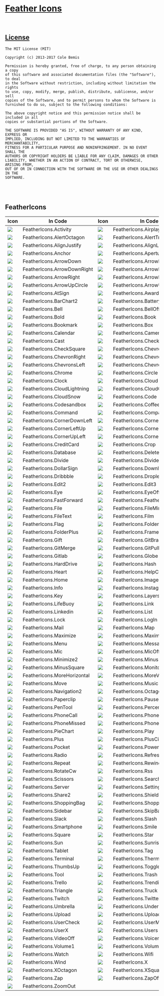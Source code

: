 # [Feather Icons](https://feathericons.com/)

<br />

## [License](https://github.com/feathericons/feather/blob/v4.28.0/LICENSE)

```
The MIT License (MIT)

Copyright (c) 2013-2017 Cole Bemis

Permission is hereby granted, free of charge, to any person obtaining a copy
of this software and associated documentation files (the "Software"), to deal
in the Software without restriction, including without limitation the rights
to use, copy, modify, merge, publish, distribute, sublicense, and/or sell
copies of the Software, and to permit persons to whom the Software is
furnished to do so, subject to the following conditions:

The above copyright notice and this permission notice shall be included in all
copies or substantial portions of the Software.

THE SOFTWARE IS PROVIDED "AS IS", WITHOUT WARRANTY OF ANY KIND, EXPRESS OR
IMPLIED, INCLUDING BUT NOT LIMITED TO THE WARRANTIES OF MERCHANTABILITY,
FITNESS FOR A PARTICULAR PURPOSE AND NONINFRINGEMENT. IN NO EVENT SHALL THE
AUTHORS OR COPYRIGHT HOLDERS BE LIABLE FOR ANY CLAIM, DAMAGES OR OTHER
LIABILITY, WHETHER IN AN ACTION OF CONTRACT, TORT OR OTHERWISE, ARISING FROM,
OUT OF OR IN CONNECTION WITH THE SOFTWARE OR THE USE OR OTHER DEALINGS IN THE
SOFTWARE.
```

<br /><br />


## FeatherIcons

| Icon | In Code | Icon | In Code | Icon | In Code |
| --- | --- | --- | --- | --- | --- |
| ![](https://raw.githubusercontent.com/feathericons/feather/v4.28.0/icons/activity.svg) | FeatherIcons.Activity | ![](https://raw.githubusercontent.com/feathericons/feather/v4.28.0/icons/airplay.svg) | FeatherIcons.Airplay | ![](https://raw.githubusercontent.com/feathericons/feather/v4.28.0/icons/alert-circle.svg) | FeatherIcons.AlertCircle |
| ![](https://raw.githubusercontent.com/feathericons/feather/v4.28.0/icons/alert-octagon.svg) | FeatherIcons.AlertOctagon | ![](https://raw.githubusercontent.com/feathericons/feather/v4.28.0/icons/alert-triangle.svg) | FeatherIcons.AlertTriangle | ![](https://raw.githubusercontent.com/feathericons/feather/v4.28.0/icons/align-center.svg) | FeatherIcons.AlignCenter |
| ![](https://raw.githubusercontent.com/feathericons/feather/v4.28.0/icons/align-justify.svg) | FeatherIcons.AlignJustify | ![](https://raw.githubusercontent.com/feathericons/feather/v4.28.0/icons/align-left.svg) | FeatherIcons.AlignLeft | ![](https://raw.githubusercontent.com/feathericons/feather/v4.28.0/icons/align-right.svg) | FeatherIcons.AlignRight |
| ![](https://raw.githubusercontent.com/feathericons/feather/v4.28.0/icons/anchor.svg) | FeatherIcons.Anchor | ![](https://raw.githubusercontent.com/feathericons/feather/v4.28.0/icons/aperture.svg) | FeatherIcons.Aperture | ![](https://raw.githubusercontent.com/feathericons/feather/v4.28.0/icons/archive.svg) | FeatherIcons.Archive |
| ![](https://raw.githubusercontent.com/feathericons/feather/v4.28.0/icons/arrow-down.svg) | FeatherIcons.ArrowDown | ![](https://raw.githubusercontent.com/feathericons/feather/v4.28.0/icons/arrow-down-circle.svg) | FeatherIcons.ArrowDownCircle | ![](https://raw.githubusercontent.com/feathericons/feather/v4.28.0/icons/arrow-down-left.svg) | FeatherIcons.ArrowDownLeft |
| ![](https://raw.githubusercontent.com/feathericons/feather/v4.28.0/icons/arrow-down-right.svg) | FeatherIcons.ArrowDownRight | ![](https://raw.githubusercontent.com/feathericons/feather/v4.28.0/icons/arrow-left.svg) | FeatherIcons.ArrowLeft | ![](https://raw.githubusercontent.com/feathericons/feather/v4.28.0/icons/arrow-left-circle.svg) | FeatherIcons.ArrowLeftCircle |
| ![](https://raw.githubusercontent.com/feathericons/feather/v4.28.0/icons/arrow-right.svg) | FeatherIcons.ArrowRight | ![](https://raw.githubusercontent.com/feathericons/feather/v4.28.0/icons/arrow-right-circle.svg) | FeatherIcons.ArrowRightCircle | ![](https://raw.githubusercontent.com/feathericons/feather/v4.28.0/icons/arrow-up.svg) | FeatherIcons.ArrowUp |
| ![](https://raw.githubusercontent.com/feathericons/feather/v4.28.0/icons/arrow-up-circle.svg) | FeatherIcons.ArrowUpCircle | ![](https://raw.githubusercontent.com/feathericons/feather/v4.28.0/icons/arrow-up-left.svg) | FeatherIcons.ArrowUpLeft | ![](https://raw.githubusercontent.com/feathericons/feather/v4.28.0/icons/arrow-up-right.svg) | FeatherIcons.ArrowUpRight |
| ![](https://raw.githubusercontent.com/feathericons/feather/v4.28.0/icons/at-sign.svg) | FeatherIcons.AtSign | ![](https://raw.githubusercontent.com/feathericons/feather/v4.28.0/icons/award.svg) | FeatherIcons.Award | ![](https://raw.githubusercontent.com/feathericons/feather/v4.28.0/icons/bar-chart.svg) | FeatherIcons.BarChart |
| ![](https://raw.githubusercontent.com/feathericons/feather/v4.28.0/icons/bar-chart-2.svg) | FeatherIcons.BarChart2 | ![](https://raw.githubusercontent.com/feathericons/feather/v4.28.0/icons/battery.svg) | FeatherIcons.Battery | ![](https://raw.githubusercontent.com/feathericons/feather/v4.28.0/icons/battery-charging.svg) | FeatherIcons.BatteryCharging |
| ![](https://raw.githubusercontent.com/feathericons/feather/v4.28.0/icons/bell.svg) | FeatherIcons.Bell | ![](https://raw.githubusercontent.com/feathericons/feather/v4.28.0/icons/bell-off.svg) | FeatherIcons.BellOff | ![](https://raw.githubusercontent.com/feathericons/feather/v4.28.0/icons/bluetooth.svg) | FeatherIcons.Bluetooth |
| ![](https://raw.githubusercontent.com/feathericons/feather/v4.28.0/icons/bold.svg) | FeatherIcons.Bold | ![](https://raw.githubusercontent.com/feathericons/feather/v4.28.0/icons/book.svg) | FeatherIcons.Book | ![](https://raw.githubusercontent.com/feathericons/feather/v4.28.0/icons/book-open.svg) | FeatherIcons.BookOpen |
| ![](https://raw.githubusercontent.com/feathericons/feather/v4.28.0/icons/bookmark.svg) | FeatherIcons.Bookmark | ![](https://raw.githubusercontent.com/feathericons/feather/v4.28.0/icons/box.svg) | FeatherIcons.Box | ![](https://raw.githubusercontent.com/feathericons/feather/v4.28.0/icons/briefcase.svg) | FeatherIcons.Briefcase |
| ![](https://raw.githubusercontent.com/feathericons/feather/v4.28.0/icons/calendar.svg) | FeatherIcons.Calendar | ![](https://raw.githubusercontent.com/feathericons/feather/v4.28.0/icons/camera.svg) | FeatherIcons.Camera | ![](https://raw.githubusercontent.com/feathericons/feather/v4.28.0/icons/camera-off.svg) | FeatherIcons.CameraOff |
| ![](https://raw.githubusercontent.com/feathericons/feather/v4.28.0/icons/cast.svg) | FeatherIcons.Cast | ![](https://raw.githubusercontent.com/feathericons/feather/v4.28.0/icons/check.svg) | FeatherIcons.Check | ![](https://raw.githubusercontent.com/feathericons/feather/v4.28.0/icons/check-circle.svg) | FeatherIcons.CheckCircle |
| ![](https://raw.githubusercontent.com/feathericons/feather/v4.28.0/icons/check-square.svg) | FeatherIcons.CheckSquare | ![](https://raw.githubusercontent.com/feathericons/feather/v4.28.0/icons/chevron-down.svg) | FeatherIcons.ChevronDown | ![](https://raw.githubusercontent.com/feathericons/feather/v4.28.0/icons/chevron-left.svg) | FeatherIcons.ChevronLeft |
| ![](https://raw.githubusercontent.com/feathericons/feather/v4.28.0/icons/chevron-right.svg) | FeatherIcons.ChevronRight | ![](https://raw.githubusercontent.com/feathericons/feather/v4.28.0/icons/chevron-up.svg) | FeatherIcons.ChevronUp | ![](https://raw.githubusercontent.com/feathericons/feather/v4.28.0/icons/chevrons-down.svg) | FeatherIcons.ChevronsDown |
| ![](https://raw.githubusercontent.com/feathericons/feather/v4.28.0/icons/chevrons-left.svg) | FeatherIcons.ChevronsLeft | ![](https://raw.githubusercontent.com/feathericons/feather/v4.28.0/icons/chevrons-right.svg) | FeatherIcons.ChevronsRight | ![](https://raw.githubusercontent.com/feathericons/feather/v4.28.0/icons/chevrons-up.svg) | FeatherIcons.ChevronsUp |
| ![](https://raw.githubusercontent.com/feathericons/feather/v4.28.0/icons/chrome.svg) | FeatherIcons.Chrome | ![](https://raw.githubusercontent.com/feathericons/feather/v4.28.0/icons/circle.svg) | FeatherIcons.Circle | ![](https://raw.githubusercontent.com/feathericons/feather/v4.28.0/icons/clipboard.svg) | FeatherIcons.Clipboard |
| ![](https://raw.githubusercontent.com/feathericons/feather/v4.28.0/icons/clock.svg) | FeatherIcons.Clock | ![](https://raw.githubusercontent.com/feathericons/feather/v4.28.0/icons/cloud.svg) | FeatherIcons.Cloud | ![](https://raw.githubusercontent.com/feathericons/feather/v4.28.0/icons/cloud-drizzle.svg) | FeatherIcons.CloudDrizzle |
| ![](https://raw.githubusercontent.com/feathericons/feather/v4.28.0/icons/cloud-lightning.svg) | FeatherIcons.CloudLightning | ![](https://raw.githubusercontent.com/feathericons/feather/v4.28.0/icons/cloud-off.svg) | FeatherIcons.CloudOff | ![](https://raw.githubusercontent.com/feathericons/feather/v4.28.0/icons/cloud-rain.svg) | FeatherIcons.CloudRain |
| ![](https://raw.githubusercontent.com/feathericons/feather/v4.28.0/icons/cloud-snow.svg) | FeatherIcons.CloudSnow | ![](https://raw.githubusercontent.com/feathericons/feather/v4.28.0/icons/code.svg) | FeatherIcons.Code | ![](https://raw.githubusercontent.com/feathericons/feather/v4.28.0/icons/codepen.svg) | FeatherIcons.Codepen |
| ![](https://raw.githubusercontent.com/feathericons/feather/v4.28.0/icons/codesandbox.svg) | FeatherIcons.Codesandbox | ![](https://raw.githubusercontent.com/feathericons/feather/v4.28.0/icons/coffee.svg) | FeatherIcons.Coffee | ![](https://raw.githubusercontent.com/feathericons/feather/v4.28.0/icons/columns.svg) | FeatherIcons.Columns |
| ![](https://raw.githubusercontent.com/feathericons/feather/v4.28.0/icons/command.svg) | FeatherIcons.Command | ![](https://raw.githubusercontent.com/feathericons/feather/v4.28.0/icons/compass.svg) | FeatherIcons.Compass | ![](https://raw.githubusercontent.com/feathericons/feather/v4.28.0/icons/copy.svg) | FeatherIcons.Copy |
| ![](https://raw.githubusercontent.com/feathericons/feather/v4.28.0/icons/corner-down-left.svg) | FeatherIcons.CornerDownLeft | ![](https://raw.githubusercontent.com/feathericons/feather/v4.28.0/icons/corner-down-right.svg) | FeatherIcons.CornerDownRight | ![](https://raw.githubusercontent.com/feathericons/feather/v4.28.0/icons/corner-left-down.svg) | FeatherIcons.CornerLeftDown |
| ![](https://raw.githubusercontent.com/feathericons/feather/v4.28.0/icons/corner-left-up.svg) | FeatherIcons.CornerLeftUp | ![](https://raw.githubusercontent.com/feathericons/feather/v4.28.0/icons/corner-right-down.svg) | FeatherIcons.CornerRightDown | ![](https://raw.githubusercontent.com/feathericons/feather/v4.28.0/icons/corner-right-up.svg) | FeatherIcons.CornerRightUp |
| ![](https://raw.githubusercontent.com/feathericons/feather/v4.28.0/icons/corner-up-left.svg) | FeatherIcons.CornerUpLeft | ![](https://raw.githubusercontent.com/feathericons/feather/v4.28.0/icons/corner-up-right.svg) | FeatherIcons.CornerUpRight | ![](https://raw.githubusercontent.com/feathericons/feather/v4.28.0/icons/cpu.svg) | FeatherIcons.Cpu |
| ![](https://raw.githubusercontent.com/feathericons/feather/v4.28.0/icons/credit-card.svg) | FeatherIcons.CreditCard | ![](https://raw.githubusercontent.com/feathericons/feather/v4.28.0/icons/crop.svg) | FeatherIcons.Crop | ![](https://raw.githubusercontent.com/feathericons/feather/v4.28.0/icons/crosshair.svg) | FeatherIcons.Crosshair |
| ![](https://raw.githubusercontent.com/feathericons/feather/v4.28.0/icons/database.svg) | FeatherIcons.Database | ![](https://raw.githubusercontent.com/feathericons/feather/v4.28.0/icons/delete.svg) | FeatherIcons.Delete | ![](https://raw.githubusercontent.com/feathericons/feather/v4.28.0/icons/disc.svg) | FeatherIcons.Disc |
| ![](https://raw.githubusercontent.com/feathericons/feather/v4.28.0/icons/divide.svg) | FeatherIcons.Divide | ![](https://raw.githubusercontent.com/feathericons/feather/v4.28.0/icons/divide-circle.svg) | FeatherIcons.DivideCircle | ![](https://raw.githubusercontent.com/feathericons/feather/v4.28.0/icons/divide-square.svg) | FeatherIcons.DivideSquare |
| ![](https://raw.githubusercontent.com/feathericons/feather/v4.28.0/icons/dollar-sign.svg) | FeatherIcons.DollarSign | ![](https://raw.githubusercontent.com/feathericons/feather/v4.28.0/icons/download.svg) | FeatherIcons.Download | ![](https://raw.githubusercontent.com/feathericons/feather/v4.28.0/icons/download-cloud.svg) | FeatherIcons.DownloadCloud |
| ![](https://raw.githubusercontent.com/feathericons/feather/v4.28.0/icons/dribbble.svg) | FeatherIcons.Dribbble | ![](https://raw.githubusercontent.com/feathericons/feather/v4.28.0/icons/droplet.svg) | FeatherIcons.Droplet | ![](https://raw.githubusercontent.com/feathericons/feather/v4.28.0/icons/edit.svg) | FeatherIcons.Edit |
| ![](https://raw.githubusercontent.com/feathericons/feather/v4.28.0/icons/edit-2.svg) | FeatherIcons.Edit2 | ![](https://raw.githubusercontent.com/feathericons/feather/v4.28.0/icons/edit-3.svg) | FeatherIcons.Edit3 | ![](https://raw.githubusercontent.com/feathericons/feather/v4.28.0/icons/external-link.svg) | FeatherIcons.ExternalLink |
| ![](https://raw.githubusercontent.com/feathericons/feather/v4.28.0/icons/eye.svg) | FeatherIcons.Eye | ![](https://raw.githubusercontent.com/feathericons/feather/v4.28.0/icons/eye-off.svg) | FeatherIcons.EyeOff | ![](https://raw.githubusercontent.com/feathericons/feather/v4.28.0/icons/facebook.svg) | FeatherIcons.Facebook |
| ![](https://raw.githubusercontent.com/feathericons/feather/v4.28.0/icons/fast-forward.svg) | FeatherIcons.FastForward | ![](https://raw.githubusercontent.com/feathericons/feather/v4.28.0/icons/feather.svg) | FeatherIcons.Feather | ![](https://raw.githubusercontent.com/feathericons/feather/v4.28.0/icons/figma.svg) | FeatherIcons.Figma |
| ![](https://raw.githubusercontent.com/feathericons/feather/v4.28.0/icons/file.svg) | FeatherIcons.File | ![](https://raw.githubusercontent.com/feathericons/feather/v4.28.0/icons/file-minus.svg) | FeatherIcons.FileMinus | ![](https://raw.githubusercontent.com/feathericons/feather/v4.28.0/icons/file-plus.svg) | FeatherIcons.FilePlus |
| ![](https://raw.githubusercontent.com/feathericons/feather/v4.28.0/icons/file-text.svg) | FeatherIcons.FileText | ![](https://raw.githubusercontent.com/feathericons/feather/v4.28.0/icons/film.svg) | FeatherIcons.Film | ![](https://raw.githubusercontent.com/feathericons/feather/v4.28.0/icons/filter.svg) | FeatherIcons.Filter |
| ![](https://raw.githubusercontent.com/feathericons/feather/v4.28.0/icons/flag.svg) | FeatherIcons.Flag | ![](https://raw.githubusercontent.com/feathericons/feather/v4.28.0/icons/folder.svg) | FeatherIcons.Folder | ![](https://raw.githubusercontent.com/feathericons/feather/v4.28.0/icons/folder-minus.svg) | FeatherIcons.FolderMinus |
| ![](https://raw.githubusercontent.com/feathericons/feather/v4.28.0/icons/folder-plus.svg) | FeatherIcons.FolderPlus | ![](https://raw.githubusercontent.com/feathericons/feather/v4.28.0/icons/framer.svg) | FeatherIcons.Framer | ![](https://raw.githubusercontent.com/feathericons/feather/v4.28.0/icons/frown.svg) | FeatherIcons.Frown |
| ![](https://raw.githubusercontent.com/feathericons/feather/v4.28.0/icons/gift.svg) | FeatherIcons.Gift | ![](https://raw.githubusercontent.com/feathericons/feather/v4.28.0/icons/git-branch.svg) | FeatherIcons.GitBranch | ![](https://raw.githubusercontent.com/feathericons/feather/v4.28.0/icons/git-commit.svg) | FeatherIcons.GitCommit |
| ![](https://raw.githubusercontent.com/feathericons/feather/v4.28.0/icons/git-merge.svg) | FeatherIcons.GitMerge | ![](https://raw.githubusercontent.com/feathericons/feather/v4.28.0/icons/git-pull-request.svg) | FeatherIcons.GitPullRequest | ![](https://raw.githubusercontent.com/feathericons/feather/v4.28.0/icons/github.svg) | FeatherIcons.Github |
| ![](https://raw.githubusercontent.com/feathericons/feather/v4.28.0/icons/gitlab.svg) | FeatherIcons.Gitlab | ![](https://raw.githubusercontent.com/feathericons/feather/v4.28.0/icons/globe.svg) | FeatherIcons.Globe | ![](https://raw.githubusercontent.com/feathericons/feather/v4.28.0/icons/grid.svg) | FeatherIcons.Grid |
| ![](https://raw.githubusercontent.com/feathericons/feather/v4.28.0/icons/hard-drive.svg) | FeatherIcons.HardDrive | ![](https://raw.githubusercontent.com/feathericons/feather/v4.28.0/icons/hash.svg) | FeatherIcons.Hash | ![](https://raw.githubusercontent.com/feathericons/feather/v4.28.0/icons/headphones.svg) | FeatherIcons.Headphones |
| ![](https://raw.githubusercontent.com/feathericons/feather/v4.28.0/icons/heart.svg) | FeatherIcons.Heart | ![](https://raw.githubusercontent.com/feathericons/feather/v4.28.0/icons/help-circle.svg) | FeatherIcons.HelpCircle | ![](https://raw.githubusercontent.com/feathericons/feather/v4.28.0/icons/hexagon.svg) | FeatherIcons.Hexagon |
| ![](https://raw.githubusercontent.com/feathericons/feather/v4.28.0/icons/home.svg) | FeatherIcons.Home | ![](https://raw.githubusercontent.com/feathericons/feather/v4.28.0/icons/image.svg) | FeatherIcons.Image | ![](https://raw.githubusercontent.com/feathericons/feather/v4.28.0/icons/inbox.svg) | FeatherIcons.Inbox |
| ![](https://raw.githubusercontent.com/feathericons/feather/v4.28.0/icons/info.svg) | FeatherIcons.Info | ![](https://raw.githubusercontent.com/feathericons/feather/v4.28.0/icons/instagram.svg) | FeatherIcons.Instagram | ![](https://raw.githubusercontent.com/feathericons/feather/v4.28.0/icons/italic.svg) | FeatherIcons.Italic |
| ![](https://raw.githubusercontent.com/feathericons/feather/v4.28.0/icons/key.svg) | FeatherIcons.Key | ![](https://raw.githubusercontent.com/feathericons/feather/v4.28.0/icons/layers.svg) | FeatherIcons.Layers | ![](https://raw.githubusercontent.com/feathericons/feather/v4.28.0/icons/layout.svg) | FeatherIcons.Layout |
| ![](https://raw.githubusercontent.com/feathericons/feather/v4.28.0/icons/life-buoy.svg) | FeatherIcons.LifeBuoy | ![](https://raw.githubusercontent.com/feathericons/feather/v4.28.0/icons/link.svg) | FeatherIcons.Link | ![](https://raw.githubusercontent.com/feathericons/feather/v4.28.0/icons/link-2.svg) | FeatherIcons.Link2 |
| ![](https://raw.githubusercontent.com/feathericons/feather/v4.28.0/icons/linkedin.svg) | FeatherIcons.Linkedin | ![](https://raw.githubusercontent.com/feathericons/feather/v4.28.0/icons/list.svg) | FeatherIcons.List | ![](https://raw.githubusercontent.com/feathericons/feather/v4.28.0/icons/loader.svg) | FeatherIcons.Loader |
| ![](https://raw.githubusercontent.com/feathericons/feather/v4.28.0/icons/lock.svg) | FeatherIcons.Lock | ![](https://raw.githubusercontent.com/feathericons/feather/v4.28.0/icons/log-in.svg) | FeatherIcons.LogIn | ![](https://raw.githubusercontent.com/feathericons/feather/v4.28.0/icons/log-out.svg) | FeatherIcons.LogOut |
| ![](https://raw.githubusercontent.com/feathericons/feather/v4.28.0/icons/mail.svg) | FeatherIcons.Mail | ![](https://raw.githubusercontent.com/feathericons/feather/v4.28.0/icons/map.svg) | FeatherIcons.Map | ![](https://raw.githubusercontent.com/feathericons/feather/v4.28.0/icons/map-pin.svg) | FeatherIcons.MapPin |
| ![](https://raw.githubusercontent.com/feathericons/feather/v4.28.0/icons/maximize.svg) | FeatherIcons.Maximize | ![](https://raw.githubusercontent.com/feathericons/feather/v4.28.0/icons/maximize-2.svg) | FeatherIcons.Maximize2 | ![](https://raw.githubusercontent.com/feathericons/feather/v4.28.0/icons/meh.svg) | FeatherIcons.Meh |
| ![](https://raw.githubusercontent.com/feathericons/feather/v4.28.0/icons/menu.svg) | FeatherIcons.Menu | ![](https://raw.githubusercontent.com/feathericons/feather/v4.28.0/icons/message-circle.svg) | FeatherIcons.MessageCircle | ![](https://raw.githubusercontent.com/feathericons/feather/v4.28.0/icons/message-square.svg) | FeatherIcons.MessageSquare |
| ![](https://raw.githubusercontent.com/feathericons/feather/v4.28.0/icons/mic.svg) | FeatherIcons.Mic | ![](https://raw.githubusercontent.com/feathericons/feather/v4.28.0/icons/mic-off.svg) | FeatherIcons.MicOff | ![](https://raw.githubusercontent.com/feathericons/feather/v4.28.0/icons/minimize.svg) | FeatherIcons.Minimize |
| ![](https://raw.githubusercontent.com/feathericons/feather/v4.28.0/icons/minimize-2.svg) | FeatherIcons.Minimize2 | ![](https://raw.githubusercontent.com/feathericons/feather/v4.28.0/icons/minus.svg) | FeatherIcons.Minus | ![](https://raw.githubusercontent.com/feathericons/feather/v4.28.0/icons/minus-circle.svg) | FeatherIcons.MinusCircle |
| ![](https://raw.githubusercontent.com/feathericons/feather/v4.28.0/icons/minus-square.svg) | FeatherIcons.MinusSquare | ![](https://raw.githubusercontent.com/feathericons/feather/v4.28.0/icons/monitor.svg) | FeatherIcons.Monitor | ![](https://raw.githubusercontent.com/feathericons/feather/v4.28.0/icons/moon.svg) | FeatherIcons.Moon |
| ![](https://raw.githubusercontent.com/feathericons/feather/v4.28.0/icons/more-horizontal.svg) | FeatherIcons.MoreHorizontal | ![](https://raw.githubusercontent.com/feathericons/feather/v4.28.0/icons/more-vertical.svg) | FeatherIcons.MoreVertical | ![](https://raw.githubusercontent.com/feathericons/feather/v4.28.0/icons/mouse-pointer.svg) | FeatherIcons.MousePointer |
| ![](https://raw.githubusercontent.com/feathericons/feather/v4.28.0/icons/move.svg) | FeatherIcons.Move | ![](https://raw.githubusercontent.com/feathericons/feather/v4.28.0/icons/music.svg) | FeatherIcons.Music | ![](https://raw.githubusercontent.com/feathericons/feather/v4.28.0/icons/navigation.svg) | FeatherIcons.Navigation |
| ![](https://raw.githubusercontent.com/feathericons/feather/v4.28.0/icons/navigation-2.svg) | FeatherIcons.Navigation2 | ![](https://raw.githubusercontent.com/feathericons/feather/v4.28.0/icons/octagon.svg) | FeatherIcons.Octagon | ![](https://raw.githubusercontent.com/feathericons/feather/v4.28.0/icons/package.svg) | FeatherIcons.Package |
| ![](https://raw.githubusercontent.com/feathericons/feather/v4.28.0/icons/paperclip.svg) | FeatherIcons.Paperclip | ![](https://raw.githubusercontent.com/feathericons/feather/v4.28.0/icons/pause.svg) | FeatherIcons.Pause | ![](https://raw.githubusercontent.com/feathericons/feather/v4.28.0/icons/pause-circle.svg) | FeatherIcons.PauseCircle |
| ![](https://raw.githubusercontent.com/feathericons/feather/v4.28.0/icons/pen-tool.svg) | FeatherIcons.PenTool | ![](https://raw.githubusercontent.com/feathericons/feather/v4.28.0/icons/percent.svg) | FeatherIcons.Percent | ![](https://raw.githubusercontent.com/feathericons/feather/v4.28.0/icons/phone.svg) | FeatherIcons.Phone |
| ![](https://raw.githubusercontent.com/feathericons/feather/v4.28.0/icons/phone-call.svg) | FeatherIcons.PhoneCall | ![](https://raw.githubusercontent.com/feathericons/feather/v4.28.0/icons/phone-forwarded.svg) | FeatherIcons.PhoneForwarded | ![](https://raw.githubusercontent.com/feathericons/feather/v4.28.0/icons/phone-incoming.svg) | FeatherIcons.PhoneIncoming |
| ![](https://raw.githubusercontent.com/feathericons/feather/v4.28.0/icons/phone-missed.svg) | FeatherIcons.PhoneMissed | ![](https://raw.githubusercontent.com/feathericons/feather/v4.28.0/icons/phone-off.svg) | FeatherIcons.PhoneOff | ![](https://raw.githubusercontent.com/feathericons/feather/v4.28.0/icons/phone-outgoing.svg) | FeatherIcons.PhoneOutgoing |
| ![](https://raw.githubusercontent.com/feathericons/feather/v4.28.0/icons/pie-chart.svg) | FeatherIcons.PieChart | ![](https://raw.githubusercontent.com/feathericons/feather/v4.28.0/icons/play.svg) | FeatherIcons.Play | ![](https://raw.githubusercontent.com/feathericons/feather/v4.28.0/icons/play-circle.svg) | FeatherIcons.PlayCircle |
| ![](https://raw.githubusercontent.com/feathericons/feather/v4.28.0/icons/plus.svg) | FeatherIcons.Plus | ![](https://raw.githubusercontent.com/feathericons/feather/v4.28.0/icons/plus-circle.svg) | FeatherIcons.PlusCircle | ![](https://raw.githubusercontent.com/feathericons/feather/v4.28.0/icons/plus-square.svg) | FeatherIcons.PlusSquare |
| ![](https://raw.githubusercontent.com/feathericons/feather/v4.28.0/icons/pocket.svg) | FeatherIcons.Pocket | ![](https://raw.githubusercontent.com/feathericons/feather/v4.28.0/icons/power.svg) | FeatherIcons.Power | ![](https://raw.githubusercontent.com/feathericons/feather/v4.28.0/icons/printer.svg) | FeatherIcons.Printer |
| ![](https://raw.githubusercontent.com/feathericons/feather/v4.28.0/icons/radio.svg) | FeatherIcons.Radio | ![](https://raw.githubusercontent.com/feathericons/feather/v4.28.0/icons/refresh-ccw.svg) | FeatherIcons.RefreshCcw | ![](https://raw.githubusercontent.com/feathericons/feather/v4.28.0/icons/refresh-cw.svg) | FeatherIcons.RefreshCw |
| ![](https://raw.githubusercontent.com/feathericons/feather/v4.28.0/icons/repeat.svg) | FeatherIcons.Repeat | ![](https://raw.githubusercontent.com/feathericons/feather/v4.28.0/icons/rewind.svg) | FeatherIcons.Rewind | ![](https://raw.githubusercontent.com/feathericons/feather/v4.28.0/icons/rotate-ccw.svg) | FeatherIcons.RotateCcw |
| ![](https://raw.githubusercontent.com/feathericons/feather/v4.28.0/icons/rotate-cw.svg) | FeatherIcons.RotateCw | ![](https://raw.githubusercontent.com/feathericons/feather/v4.28.0/icons/rss.svg) | FeatherIcons.Rss | ![](https://raw.githubusercontent.com/feathericons/feather/v4.28.0/icons/save.svg) | FeatherIcons.Save |
| ![](https://raw.githubusercontent.com/feathericons/feather/v4.28.0/icons/scissors.svg) | FeatherIcons.Scissors | ![](https://raw.githubusercontent.com/feathericons/feather/v4.28.0/icons/search.svg) | FeatherIcons.Search | ![](https://raw.githubusercontent.com/feathericons/feather/v4.28.0/icons/send.svg) | FeatherIcons.Send |
| ![](https://raw.githubusercontent.com/feathericons/feather/v4.28.0/icons/server.svg) | FeatherIcons.Server | ![](https://raw.githubusercontent.com/feathericons/feather/v4.28.0/icons/settings.svg) | FeatherIcons.Settings | ![](https://raw.githubusercontent.com/feathericons/feather/v4.28.0/icons/share.svg) | FeatherIcons.Share |
| ![](https://raw.githubusercontent.com/feathericons/feather/v4.28.0/icons/share-2.svg) | FeatherIcons.Share2 | ![](https://raw.githubusercontent.com/feathericons/feather/v4.28.0/icons/shield.svg) | FeatherIcons.Shield | ![](https://raw.githubusercontent.com/feathericons/feather/v4.28.0/icons/shield-off.svg) | FeatherIcons.ShieldOff |
| ![](https://raw.githubusercontent.com/feathericons/feather/v4.28.0/icons/shopping-bag.svg) | FeatherIcons.ShoppingBag | ![](https://raw.githubusercontent.com/feathericons/feather/v4.28.0/icons/shopping-cart.svg) | FeatherIcons.ShoppingCart | ![](https://raw.githubusercontent.com/feathericons/feather/v4.28.0/icons/shuffle.svg) | FeatherIcons.Shuffle |
| ![](https://raw.githubusercontent.com/feathericons/feather/v4.28.0/icons/sidebar.svg) | FeatherIcons.Sidebar | ![](https://raw.githubusercontent.com/feathericons/feather/v4.28.0/icons/skip-back.svg) | FeatherIcons.SkipBack | ![](https://raw.githubusercontent.com/feathericons/feather/v4.28.0/icons/skip-forward.svg) | FeatherIcons.SkipForward |
| ![](https://raw.githubusercontent.com/feathericons/feather/v4.28.0/icons/slack.svg) | FeatherIcons.Slack | ![](https://raw.githubusercontent.com/feathericons/feather/v4.28.0/icons/slash.svg) | FeatherIcons.Slash | ![](https://raw.githubusercontent.com/feathericons/feather/v4.28.0/icons/sliders.svg) | FeatherIcons.Sliders |
| ![](https://raw.githubusercontent.com/feathericons/feather/v4.28.0/icons/smartphone.svg) | FeatherIcons.Smartphone | ![](https://raw.githubusercontent.com/feathericons/feather/v4.28.0/icons/smile.svg) | FeatherIcons.Smile | ![](https://raw.githubusercontent.com/feathericons/feather/v4.28.0/icons/speaker.svg) | FeatherIcons.Speaker |
| ![](https://raw.githubusercontent.com/feathericons/feather/v4.28.0/icons/square.svg) | FeatherIcons.Square | ![](https://raw.githubusercontent.com/feathericons/feather/v4.28.0/icons/star.svg) | FeatherIcons.Star | ![](https://raw.githubusercontent.com/feathericons/feather/v4.28.0/icons/stop-circle.svg) | FeatherIcons.StopCircle |
| ![](https://raw.githubusercontent.com/feathericons/feather/v4.28.0/icons/sun.svg) | FeatherIcons.Sun | ![](https://raw.githubusercontent.com/feathericons/feather/v4.28.0/icons/sunrise.svg) | FeatherIcons.Sunrise | ![](https://raw.githubusercontent.com/feathericons/feather/v4.28.0/icons/sunset.svg) | FeatherIcons.Sunset |
| ![](https://raw.githubusercontent.com/feathericons/feather/v4.28.0/icons/tablet.svg) | FeatherIcons.Tablet | ![](https://raw.githubusercontent.com/feathericons/feather/v4.28.0/icons/tag.svg) | FeatherIcons.Tag | ![](https://raw.githubusercontent.com/feathericons/feather/v4.28.0/icons/target.svg) | FeatherIcons.Target |
| ![](https://raw.githubusercontent.com/feathericons/feather/v4.28.0/icons/terminal.svg) | FeatherIcons.Terminal | ![](https://raw.githubusercontent.com/feathericons/feather/v4.28.0/icons/thermometer.svg) | FeatherIcons.Thermometer | ![](https://raw.githubusercontent.com/feathericons/feather/v4.28.0/icons/thumbs-down.svg) | FeatherIcons.ThumbsDown |
| ![](https://raw.githubusercontent.com/feathericons/feather/v4.28.0/icons/thumbs-up.svg) | FeatherIcons.ThumbsUp | ![](https://raw.githubusercontent.com/feathericons/feather/v4.28.0/icons/toggle-left.svg) | FeatherIcons.ToggleLeft | ![](https://raw.githubusercontent.com/feathericons/feather/v4.28.0/icons/toggle-right.svg) | FeatherIcons.ToggleRight |
| ![](https://raw.githubusercontent.com/feathericons/feather/v4.28.0/icons/tool.svg) | FeatherIcons.Tool | ![](https://raw.githubusercontent.com/feathericons/feather/v4.28.0/icons/trash.svg) | FeatherIcons.Trash | ![](https://raw.githubusercontent.com/feathericons/feather/v4.28.0/icons/trash-2.svg) | FeatherIcons.Trash2 |
| ![](https://raw.githubusercontent.com/feathericons/feather/v4.28.0/icons/trello.svg) | FeatherIcons.Trello | ![](https://raw.githubusercontent.com/feathericons/feather/v4.28.0/icons/trending-down.svg) | FeatherIcons.TrendingDown | ![](https://raw.githubusercontent.com/feathericons/feather/v4.28.0/icons/trending-up.svg) | FeatherIcons.TrendingUp |
| ![](https://raw.githubusercontent.com/feathericons/feather/v4.28.0/icons/triangle.svg) | FeatherIcons.Triangle | ![](https://raw.githubusercontent.com/feathericons/feather/v4.28.0/icons/truck.svg) | FeatherIcons.Truck | ![](https://raw.githubusercontent.com/feathericons/feather/v4.28.0/icons/tv.svg) | FeatherIcons.Tv |
| ![](https://raw.githubusercontent.com/feathericons/feather/v4.28.0/icons/twitch.svg) | FeatherIcons.Twitch | ![](https://raw.githubusercontent.com/feathericons/feather/v4.28.0/icons/twitter.svg) | FeatherIcons.Twitter | ![](https://raw.githubusercontent.com/feathericons/feather/v4.28.0/icons/type.svg) | FeatherIcons.Type |
| ![](https://raw.githubusercontent.com/feathericons/feather/v4.28.0/icons/umbrella.svg) | FeatherIcons.Umbrella | ![](https://raw.githubusercontent.com/feathericons/feather/v4.28.0/icons/underline.svg) | FeatherIcons.Underline | ![](https://raw.githubusercontent.com/feathericons/feather/v4.28.0/icons/unlock.svg) | FeatherIcons.Unlock |
| ![](https://raw.githubusercontent.com/feathericons/feather/v4.28.0/icons/upload.svg) | FeatherIcons.Upload | ![](https://raw.githubusercontent.com/feathericons/feather/v4.28.0/icons/upload-cloud.svg) | FeatherIcons.UploadCloud | ![](https://raw.githubusercontent.com/feathericons/feather/v4.28.0/icons/user.svg) | FeatherIcons.User |
| ![](https://raw.githubusercontent.com/feathericons/feather/v4.28.0/icons/user-check.svg) | FeatherIcons.UserCheck | ![](https://raw.githubusercontent.com/feathericons/feather/v4.28.0/icons/user-minus.svg) | FeatherIcons.UserMinus | ![](https://raw.githubusercontent.com/feathericons/feather/v4.28.0/icons/user-plus.svg) | FeatherIcons.UserPlus |
| ![](https://raw.githubusercontent.com/feathericons/feather/v4.28.0/icons/user-x.svg) | FeatherIcons.UserX | ![](https://raw.githubusercontent.com/feathericons/feather/v4.28.0/icons/users.svg) | FeatherIcons.Users | ![](https://raw.githubusercontent.com/feathericons/feather/v4.28.0/icons/video.svg) | FeatherIcons.Video |
| ![](https://raw.githubusercontent.com/feathericons/feather/v4.28.0/icons/video-off.svg) | FeatherIcons.VideoOff | ![](https://raw.githubusercontent.com/feathericons/feather/v4.28.0/icons/voicemail.svg) | FeatherIcons.Voicemail | ![](https://raw.githubusercontent.com/feathericons/feather/v4.28.0/icons/volume.svg) | FeatherIcons.Volume |
| ![](https://raw.githubusercontent.com/feathericons/feather/v4.28.0/icons/volume-1.svg) | FeatherIcons.Volume1 | ![](https://raw.githubusercontent.com/feathericons/feather/v4.28.0/icons/volume-2.svg) | FeatherIcons.Volume2 | ![](https://raw.githubusercontent.com/feathericons/feather/v4.28.0/icons/volume-x.svg) | FeatherIcons.VolumeX |
| ![](https://raw.githubusercontent.com/feathericons/feather/v4.28.0/icons/watch.svg) | FeatherIcons.Watch | ![](https://raw.githubusercontent.com/feathericons/feather/v4.28.0/icons/wifi.svg) | FeatherIcons.Wifi | ![](https://raw.githubusercontent.com/feathericons/feather/v4.28.0/icons/wifi-off.svg) | FeatherIcons.WifiOff |
| ![](https://raw.githubusercontent.com/feathericons/feather/v4.28.0/icons/wind.svg) | FeatherIcons.Wind | ![](https://raw.githubusercontent.com/feathericons/feather/v4.28.0/icons/x.svg) | FeatherIcons.X | ![](https://raw.githubusercontent.com/feathericons/feather/v4.28.0/icons/x-circle.svg) | FeatherIcons.XCircle |
| ![](https://raw.githubusercontent.com/feathericons/feather/v4.28.0/icons/x-octagon.svg) | FeatherIcons.XOctagon | ![](https://raw.githubusercontent.com/feathericons/feather/v4.28.0/icons/x-square.svg) | FeatherIcons.XSquare | ![](https://raw.githubusercontent.com/feathericons/feather/v4.28.0/icons/youtube.svg) | FeatherIcons.Youtube |
| ![](https://raw.githubusercontent.com/feathericons/feather/v4.28.0/icons/zap.svg) | FeatherIcons.Zap | ![](https://raw.githubusercontent.com/feathericons/feather/v4.28.0/icons/zap-off.svg) | FeatherIcons.ZapOff | ![](https://raw.githubusercontent.com/feathericons/feather/v4.28.0/icons/zoom-in.svg) | FeatherIcons.ZoomIn |
| ![](https://raw.githubusercontent.com/feathericons/feather/v4.28.0/icons/zoom-out.svg) | FeatherIcons.ZoomOut |